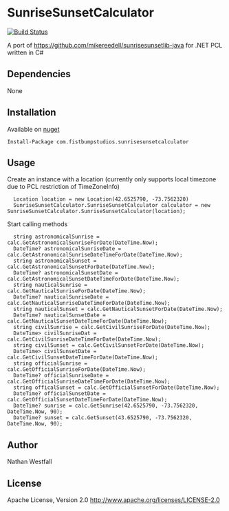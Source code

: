 # SunriseSunsetCalculator
[![Build Status](https://travis-ci.org/nwestfall/SunriseSunsetCalculator.svg?branch=master)](https://travis-ci.org/nwestfall/SunriseSunsetCalculator)

A port of https://github.com/mikereedell/sunrisesunsetlib-java for .NET PCL written in C#

## Dependencies
None

## Installation
Available on [nuget](https://www.nuget.org/packages/com.fistbumpstudios.sunrisesunsetcalculator/)
```
Install-Package com.fistbumpstudios.sunrisesunsetcalculator
```

## Usage
Create an instance with a location (currently only supports local timezone due to PCL restriction of TimeZoneInfo)
```
  Location location = new Location(42.6525790, -73.7562320)
  SunriseSunsetCalculator.SunriseSunsetCalculator calculator = new SunriseSunsetCalculator.SunriseSunsetCalculator(location);
```
Start calling methods
```
  string astronomicalSunrise = calc.GetAstronomicalSunriseForDate(DateTime.Now);
  DateTime? astronomicalSunriseDate = calc.GetAstronomicalSunriseDateTimeForDate(DateTime.Now);
  string astronomicalSunset = calc.GetAstronomicalSunsetForDate(DateTime.Now);
  DateTime? astronomicalSunsetDate = calc.GetAstronomicalSunsetDateTimeForDate(DateTime.Now);
  string nauticalSunrise = calc.GetNauticalSunriseForDate(DateTime.Now);
  DateTime? nauticalSunriseDate = calc.GetNauticalSunriseDateTimeForDate(DateTime.Now);
  string nauticalSunset = calc.GetNauticalSunsetForDate(DateTime.Now);
  DateTime? nauticalSunsetDate = calc.GetNauticalSunsetDateTimeForDate(DateTime.Now);
  string civilSunrise = calc.GetCivilSunriseForDate(DateTime.Now);
  DateTime> civilSunriseDat = calc.GetCivilSunriseDateTimeForDate(DateTime.Now);
  string civilSunset = calc.GetCivilSunsetForDate(DateTime.Now);
  DateTime> civilSunsetDate = calc.GetCivilSunsetDateTimeForDate(DateTime.Now);
  string officialSunrise = calc.GetOfficialSunriseForDate(DateTime.Now);
  DateTime? officialSunriseDate = calc.GetOfficialSunriseDateTimeForDate(DateTime.Now);
  string officalSunset = calc.GetOfficialSunsetForDate(DateTime.Now);
  DateTime? officialSunsetDate = calc.GetOfficialSunsetDateTimeForDate(DateTime.Now);
  DateTime? sunrise = calc.GetSunrise(42.6525790, -73.7562320, DateTime.Now, 90);
  DateTime? sunset = calc.GetSunset(43.6525790, -73.7562320, DateTime.Now, 90);
```
## Author
Nathan Westfall

## License
Apache License, Version 2.0 http://www.apache.org/licenses/LICENSE-2.0
